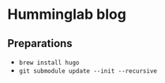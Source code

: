 # Humminglab blog

## Preparations
- `brew install hugo`
- `git submodule update --init --recursive`
